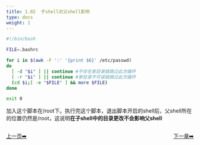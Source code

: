 ```yaml
---
title: 1.02  子shell对父shell影响
type: docs
weight: 1
---  
```


```bash
#!/bin/bash

FILE=.bashrc

for i in $(awk -F ':' '{print $6}' /etc/passwd)
do
  [ -d "$i" ] || continue #不存在家目录就跳过此次循环
  [ -r "$i" ] || continue #家目录不可读就跳过此次循环
  (cd $i;[ -e "$FILE" ] && more $FILE)
done

exit 0
```   
加入这个脚本在/root下。执行完这个脚本，退出脚本开启的shell后，父shell所在的位置仍然是/root，这说明**在子shell中的目录更改不会影响父shell**        


<div style="display: flex;justify-content: space-between;align-items: center;">
<p><a href="https://books.linuxwt.com/linuxwtabs/ChapterFour/Subshell1">上一页➡️</a></p>
<p><a href="https://books.linuxwt.com/linuxwtabs/ChapterFour/Subshell3">下一章➡️</a></p>
</div>